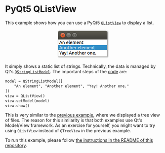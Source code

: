 # PyQt5 QListView

This example shows how you can use a PyQt5 [`QListView`](https://doc.qt.io/qt-5/qlistview.html) to display a list.

<p align="center"><img src="pyqt5-qlistview.png" alt="PyQt5 QListView"></p>

It simply shows a static list of strings. Technically, the data is managed by Qt's [`QStringListModel`](https://doc.qt.io/qt-5/qstringlistmodel.html). The important steps of the [code](main.py) are:

```
model = QStringListModel([
    "An element", "Another element", "Yay! Another one."
])
view = QListView()
view.setModel(model)
view.show()
```

This is very similar to the [previous example](../12%20QTreeView%20example%20in%20Python), where we displayed a tree view of files. The reason for this similarity is that both examples use Qt's Model/View framework. As an exercise for yourself, you might want to try using `QListView` instead of `QTreeView` in the previous example.

To run this example, please follow [the instructions in the README of this repository](https://github.com/1mh/pyqt-examples#running-the-examples).
